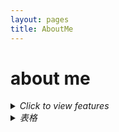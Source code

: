 ```yaml
---
layout: pages
title: AboutMe
---
```


# about me
<details>
  <summary>
    <i>Click to view features</i>
  </summary>
 [1]: http://www.google.com/
  
  [runoob]: http://www.runoob.com/
  
[菜鸟教程](https://www.runoob.com)  这是一个链接 

</details>

<details>
  <summary>
    <i>表格</i>
  </summary>
| 左对齐 | 右对齐 | 居中对齐 |
| :-----| ----: | :----: |
| 单元格 | 单元格 | 单元格 |
| 单元格 | 单元格 | 单元格 |
</details>

